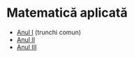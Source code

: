 # Matematică aplicată

- [Anul I](../Anul-I.md) (trunchi comun)
- [Anul II](Anul-II.md)
- [Anul III](Anul-III.md)
